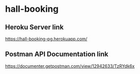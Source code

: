 # hall-booking

## Heroku Server link
 https://hall-booking-pg.herokuapp.com/
 
## Postman API Documentation link
https://documenter.getpostman.com/view/12942633/TzRYdk6x
